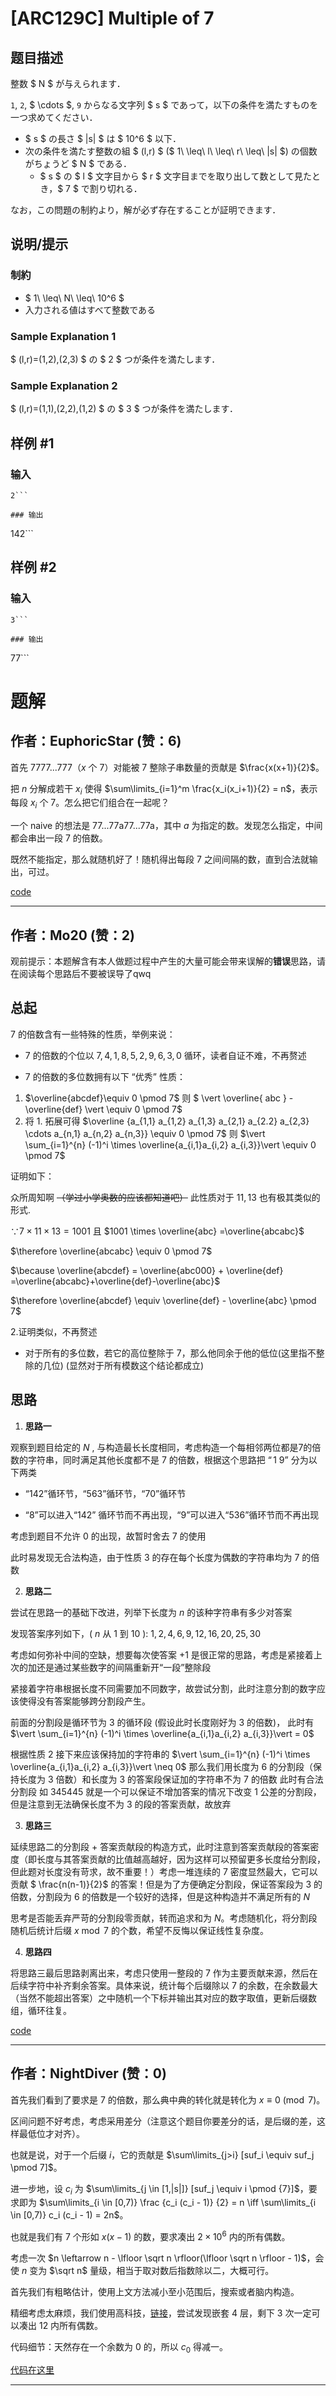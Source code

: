 # [ARC129C] Multiple of 7

## 题目描述

[problemUrl]: https://atcoder.jp/contests/arc129/tasks/arc129_c

整数 $ N $ が与えられます．

`1`, `2`, $ \cdots $, `9` からなる文字列 $ s $ であって，以下の条件を満たすものを一つ求めてください．

- $ s $ の長さ $ |s| $ は $ 10^6 $ 以下．
- 次の条件を満たす整数の組 $ (l,r) $ ($ 1\ \leq\ l\ \leq\ r\ \leq\ |s| $) の個数がちょうど $ N $ である．
  - $ s $ の $ l $ 文字目から $ r $ 文字目までを取り出して数として見たとき，$ 7 $ で割り切れる．

なお，この問題の制約より，解が必ず存在することが証明できます．

## 说明/提示

### 制約

- $ 1\ \leq\ N\ \leq\ 10^6 $
- 入力される値はすべて整数である

### Sample Explanation 1

$ (l,r)=(1,2),(2,3) $ の $ 2 $ つが条件を満たします．

### Sample Explanation 2

$ (l,r)=(1,1),(2,2),(1,2) $ の $ 3 $ つが条件を満たします．

## 样例 #1

### 输入

```
2```

### 输出

```
142```

## 样例 #2

### 输入

```
3```

### 输出

```
77```

# 题解

## 作者：EuphoricStar (赞：6)

首先 $\text{7777...777}$（$x$ 个 $7$）对能被 $7$ 整除子串数量的贡献是 $\frac{x(x+1)}{2}$。

把 $n$ 分解成若干 $x_i$ 使得 $\sum\limits_{i=1}^m \frac{x_i(x_i+1)}{2} = n$，表示每段 $x_i$ 个 $7$。怎么把它们组合在一起呢？

一个 naive 的想法是 $\text{77...77a77...77a}$，其中 $a$ 为指定的数。发现怎么指定，中间都会串出一段 $7$ 的倍数。

既然不能指定，那么就随机好了！随机得出每段 $7$ 之间间隔的数，直到合法就输出，可过。

[code](https://atcoder.jp/contests/arc129/submissions/41325672)

---

## 作者：Mo20 (赞：2)

观前提示：本题解含有本人做题过程中产生的大量可能会带来误解的**错误**思路，请在阅读每个思路后不要被误导了qwq

## 总起
$7$ 的倍数含有一些特殊的性质，举例来说：

- $7$ 的倍数的个位以 $7,4,1,8,5,2,9,6,3,0$ 循环，读者自证不难，不再赘述

- $7$ 的倍数的多位数拥有以下 “优秀” 性质：

1. $\overline{abcdef}\equiv 0 \pmod 7$ 则 $ \vert \overline{ abc } - \overline{def} \vert \equiv 0 \pmod 7$
2. 将 $1.$ 拓展可得 $\overline {a_{1,1} a_{1,2} a_{1,3} a_{2,1} a_{2.2} a_{2,3} \cdots a_{n,1} a_{n,2} a_{n,3}} \equiv 0 \pmod 7$ 则
$\vert \sum_{i=1}^{n}  (-1)^i \times \overline{a_{i,1}a_{i,2} a_{i,3}}\vert \equiv 0 \pmod 7$

证明如下：

众所周知啊 ~~（学过小学奥数的应该都知道吧）~~ 此性质对于 $11,13$ 也有极其类似的形式.

$\because 7 \times 11 \times 13=1001$ 且 $1001 \times \overline{abc} =\overline{abcabc}$

$\therefore \overline{abcabc} \equiv 0 \pmod 7$

$\because \overline{abcdef} = \overline{abc000} + \overline{def} =\overline{abcabc}+\overline{def}-\overline{abc}$

$\therefore \overline{abcdef} \equiv \overline{def} - \overline{abc} \pmod 7$

2.证明类似，不再赘述

- 对于所有的多位数，若它的高位整除于 $7$，那么他同余于他的低位(这里指不整除的几位) (显然对于所有模数这个结论都成立)

## 思路 
 
1. **思路一**

观察到题目给定的 $N$ , 与构造最长长度相同，考虑构造一个每相邻两位都是7的倍数的字符串，同时满足其他长度都不是 $7$ 的倍数，根据这个思路把 $“1~9”$ 分为以下两类

- “142”循环节，“563”循环节，“70”循环节 

- “8”可以进入“142” 循环节而不再出现，“9”可以进入“536”循环节而不再出现

考虑到题目不允许 $0$ 的出现，故暂时舍去 $7$ 的使用

此时易发现无合法构造，由于性质 $3$ 的存在每个长度为偶数的字符串均为 $7$ 的倍数

2. **思路二**

尝试在思路一的基础下改进，列举下长度为 $n$ 的该种字符串有多少对答案

发现答案序列如下，( $n$ 从 $1$ 到 $10$ ): $1,2,4,6,9,12,16,20,25,30$

考虑如何弥补中间的空缺，想要每次使答案 $+1$ 是很正常的思路，考虑是紧接着上次的加还是通过某些数字的间隔重新开“一段”整除段

紧接着字符串根据长度不同需要加不同数字，故尝试分割，此时注意分割的数字应该使得没有答案能够跨分割段产生。

前面的分割段是循环节为 $3$ 的循环段 (假设此时长度刚好为 $3$ 的倍数)， 此时有 $\vert \sum_{i=1}^{n}  (-1)^i \times \overline{a_{i,1}a_{i,2} a_{i,3}}\vert = 0$ 

根据性质 $2$ 接下来应该保持加的字符串的 $\vert \sum_{i=1}^{n}  (-1)^i \times \overline{a_{i,1}a_{i,2} a_{i,3}}\vert \neq 0$ 那么我们用长度为 $6$ 的分割段（保持长度为 $3$ 倍数）和长度为 $3$ 的答案段保证加的字符串不为 $7$ 的倍数 
此时有合法分割段 如 $345445$ 就是一个可以保证不增加答案的情况下改变 $1$ 公差的分割段，但是注意到无法确保长度不为 $3$ 的段的答案贡献，故放弃

3. **思路三**

延续思路二的分割段 $+$ 答案贡献段的构造方式，此时注意到答案贡献段的答案密度（即长度与其答案贡献的比值越高越好，因为这样可以预留更多长度给分割段，但此题对长度没有苛求，故不重要！）考虑一堆连续的 $7$ 密度显然最大，它可以贡献 $ \frac{n(n-1)}{2}$ 的答案！但是为了方便确定分割段，保证答案段为 $3$ 的倍数，分割段为 $6$ 的倍数是一个较好的选择，但是这种构造并不满足所有的 $N$

思考是否能丢弃严苛的分割段零贡献，转而追求和为 $N$。考虑随机化，将分割段随机后统计后缀 $x \bmod 7$ 的个数，希望不反悔以保证线性复杂度。

4. **思路四**

将思路三最后思路剥离出来，考虑只使用一整段的 $7$ 作为主要贡献来源，然后在后续字符中补齐剩余答案。具体来说，统计每个后缀除以 $7$ 的余数，在余数最大（当然不能超出答案）之中随机一个下标并输出其对应的数字取值，更新后缀数组，循环往复。

[code](https://atcoder.jp/contests/arc129/submissions/45746643)

---

## 作者：NightDiver (赞：0)

首先我们看到了要求是 $7$ 的倍数，那么典中典的转化就是转化为 $x \equiv 0 \pmod {7}$。

区间问题不好考虑，考虑采用差分（注意这个题目你要差分的话，是后缀的差，这样最低位才对齐）。

也就是说，对于一个后缀 $i$，它的贡献是 $\sum\limits_{j>i} [suf_i \equiv suf_j \pmod 7]$。

进一步地，设 $c_i$ 为 $\sum\limits_{j \in [1,|s|]} [suf_j \equiv i \pmod {7}]$，要求即为 $\sum\limits_{i \in [0,7)} \frac {c_i (c_i - 1)} {2} = n \iff \sum\limits_{i \in [0,7)} c_i (c_i - 1) = 2n$。

也就是我们有 $7$ 个形如 $x(x-1)$ 的数，要求凑出 $2\times 10^6$ 内的所有偶数。

考虑一次 $n \leftarrow n - \lfloor \sqrt n \rfloor(\lfloor \sqrt n \rfloor - 1)$，会使 $n$ 变为 $\sqrt n$ 量级，相当于取对数后指数除以二，大概可行。

首先我们有粗略估计，使用上文方法减小至小范围后，搜索或者脑内构造。

精细考虑太麻烦，我们使用高科技，[链接](https://www.desmos.com/calculator/dnugvt06tf)，尝试发现嵌套 $4$ 层，剩下 $3$ 次一定可以凑出 $12$ 内所有偶数。

代码细节：天然存在一个余数为 $0$ 的，所以 $c_0$ 得减一。

[代码在这里](https://www.cnblogs.com/TongKa/p/18559380)

---

